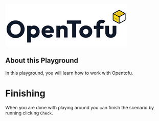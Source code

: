 ![Kubernetes Logo](../../assets/logos/opentofu.png)

## About this Playground

In this playground, you will learn how to work with Opentofu.

# Finishing

When you are done with playing around you can finish the scenario by running clicking `Check`.